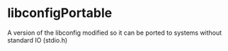 # libconfigPortable
A version of the libconfig modified so it can be ported to systems without standard IO (stdio.h)
